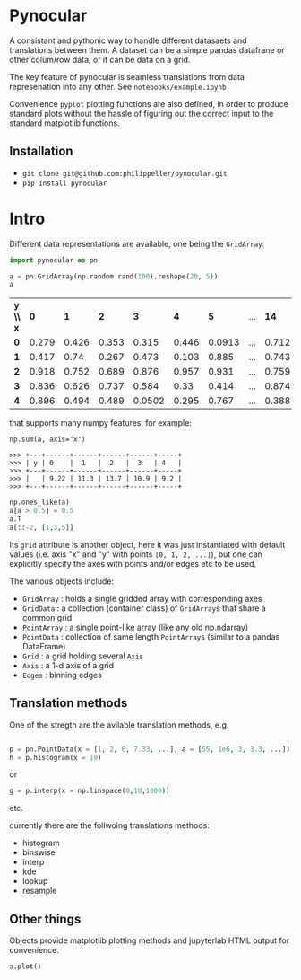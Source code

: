 # Pynocular

A consistant and pythonic way to handle different datasaets and translations between them.
A dataset can be a simple pandas datafrane or other colum/row data, or it can be data on a grid.

The key feature of pynocular is seamless translations from data represenation into any other. See `notebooks/example.ipynb`

Convenience `pyplot` plotting functions are also defined, in order to produce standard plots without the hassle of figuring out the correct input to the standard matplotlib functions.

## Installation

* `git clone git@github.com:philippeller/pynocular.git`
* `pip install pynocular`

# Intro

Different data representations are available, one being the `GridArray`:
```python
import pynocular as pn

a = pn.GridArray(np.random.rand(100).reshape(20, 5))
a
```
<table><tbody><tr><td><b>y \\ x</b></td><td><b>0</b></td><td><b>1</b></td><td><b>2</b></td><td><b>3</b></td><td><b>4</b></td><td><b>5</b></td><td>...</td><td><b>14</b></td><td><b>15</b></td><td><b>16</b></td><td><b>17</b></td><td><b>18</b></td><td><b>19</b></td></tr><tr><td><b>0</b>    </td><td>0.279   </td><td>0.426   </td><td>0.353   </td><td>0.315   </td><td>0.446   </td><td>0.0913  </td><td>...</td><td>0.712    </td><td>0.564    </td><td>0.24     </td><td>0.925    </td><td>0.00417  </td><td>0.463    </td></tr><tr><td><b>1</b>    </td><td>0.417   </td><td>0.74    </td><td>0.267   </td><td>0.473   </td><td>0.103   </td><td>0.885   </td><td>...</td><td>0.743    </td><td>0.991    </td><td>0.833    </td><td>0.223    </td><td>0.0862   </td><td>0.3      </td></tr><tr><td><b>2</b>    </td><td>0.918   </td><td>0.752   </td><td>0.689   </td><td>0.876   </td><td>0.957   </td><td>0.931   </td><td>...</td><td>0.759    </td><td>0.919    </td><td>0.9      </td><td>0.498    </td><td>0.644    </td><td>0.834    </td></tr><tr><td><b>3</b>    </td><td>0.836   </td><td>0.626   </td><td>0.737   </td><td>0.584   </td><td>0.33    </td><td>0.414   </td><td>...</td><td>0.874    </td><td>0.203    </td><td>0.299    </td><td>0.0643   </td><td>0.372    </td><td>0.604    </td></tr>
  <tr><td><b>4</b>    </td><td>0.896   </td><td>0.494   </td><td>0.489   </td><td>0.0502  </td><td>0.295   </td><td>0.767   </td><td>...</td><td>0.388    </td><td>0.964    </td><td>0.802    </td><td>0.385    </td><td>0.0112   </td><td>0.522    </td></tr></tbody></table>

that supports many numpy features, for example: 

```
np.sum(a, axis='x')
```
```
>>> +---+------+------+------+------+-----+
>>> | y | 0    |  1   |  2   |  3   | 4   |
>>> +---+------+------+------+------+-----+
>>> |   | 9.22 | 11.3 | 13.7 | 10.9 | 9.2 |
>>> +---+------+------+------+------+-----+
```
```python
np.ones_like(a)
a[a > 0.5] = 0.5
a.T
a[::-2, [1,3,5]]
```
Its `grid` attribute is another object, here it was just instantiated with default values (i.e. axis "x" and "y" with points `[0, 1, 2, ...]`), but one can explicitly specify the axes with points and/or edges etc to be used.

The various objects include:
* `GridArray` : holds a single gridded array with corresponding axes
* `GridData` : a collection (container class) of `GridArray`s that share a common grid
* `PointArray` : a single point-like array (like any old np.ndarray)
* `PointData` : collection of same length `PointArray`s (similar to a pandas DataFrame)
* `Grid` : a grid holding several `Axis`
* `Axis` : a 1-d axis of a grid
* `Edges` : binning edges

## Translation methods

One of the stregth are the avilable translation methods, e.g.

```python

p = pn.PointData(x = [1, 2, 6, 7.33, ...], a = [55, 1e6, 3, 3.3, ...])
h = p.histogram(x = 10)
```
or
```python
g = p.interp(x = np.linspace(0,10,1000))
```
etc.

currently there are the follwoing translations methods:
* histogram
* binswise
* interp
* kde
* lookup
* resample

## Other things

Objects provide matplotlib plotting methods and jupyterlab HTML output for convenience.

```python
a.plot()
```
